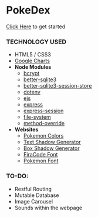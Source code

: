 # PokeDex

[Click Here](http://localhost:3000) to get started

### TECHNOLOGY USED
- HTML5 / CSS3
- [Google Charts](https://developers.google.com/chart/)
- **Node Modules**
    - [bcrypt](https://www.npmjs.com/package/bcrypt)
    - [better-sqlite3](https://www.npmjs.com/package/better-sqlite3)
    - [better-sqlite3-session-store](https://github.com/TimDaub/better-sqlite3-session-store#readme)
    - [dotenv](https://www.npmjs.com/package/dotenv)
    - [ejs](https://www.npmjs.com/package/ejs)
    - [express](https://www.npmjs.com/package/express)
    - [express-session](https://github.com/expressjs/session)
    - [file-system](https://www.npmjs.com/package/file-system)
    - [method-override](https://www.npmjs.com/package/method-override)
- **Websites**
    - [Pokemon Colors](https://www.schemecolor.com/pokemon-colors.php)
    - [Text Shadow Generator](https://html-css-js.com/css/generator/text-shadow/)
    - [Box Shadow Generator](https://cssgenerator.org/box-shadow-css-generator.html)
    - [FiraCode Font](https://github.com/tonsky/FiraCode)
    - [Pokemon Font](https://www.dafont.com/pokemon.font)

### TO-DO:
- Restful Routing
- Mutable Database
- Image Carousel
- Sounds within the webpage